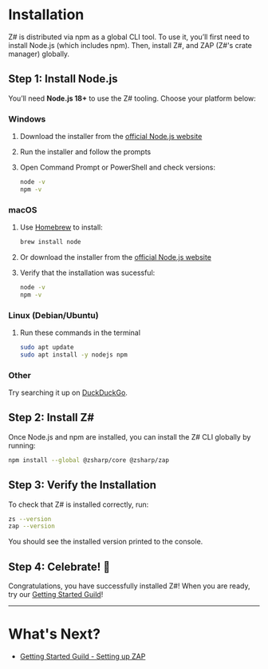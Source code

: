 # Installation

Z# is distributed via npm as a global CLI tool. To use it, you’ll first need to install Node.js (which includes npm). Then, install Z#, and ZAP (Z#'s crate manager) globally.

## Step 1: Install Node.js

You’ll need **Node.js 18+** to use the Z# tooling. Choose your platform below:

### Windows

1. Download the installer from the [official Node.js website](https://nodejs.org/)
2. Run the installer and follow the prompts
3. Open Command Prompt or PowerShell and check versions:

    ```sh
    node -v
    npm -v
    ```

### macOS

1. Use [Homebrew](https://brew.sh/) to install:

    ```sh
    brew install node
    ```

2. Or download the installer from the [official Node.js website](https://nodejs.org)
3. Verify that the installation was sucessful:

    ```sh
    node -v
    npm -v
    ```

### Linux (Debian/Ubuntu)

1. Run these commands in the terminal
    ```sh
    sudo apt update
    sudo apt install -y nodejs npm
    ```

### Other

Try searching it up on [DuckDuckGo](https://duckduckgo.com/?q=How%20to%20install%20Node.js%20on%20OS_NAME&t=qupzilla).

## Step 2: Install Z#

Once Node.js and npm are installed, you can install the Z# CLI globally by running:

```sh
npm install --global @zsharp/core @zsharp/zap
```

## Step 3: Verify the Installation

To check that Z# is installed correctly, run:

```sh
zs --version
zap --version
```

You should see the installed version printed to the console.

## Step 4: Celebrate! 🎉

Congratulations, you have successfully installed Z#! When you are ready, try our [Getting Started Guild](/getting_started/setting_up_zap.md)!

---

# What's Next?

- [Getting Started Guild - Setting up ZAP](/getting_started/setting_up_zap.md)